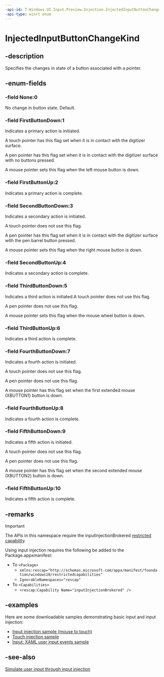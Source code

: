 ```yaml
---
-api-id: T:Windows.UI.Input.Preview.Injection.InjectedInputButtonChangeKind
-api-type: winrt enum
---
```


<!-- Enumeration syntax
public enum Windows.UI.Input.Preview.Injection.InjectedInputButtonChangeKind : int
-->

# InjectedInputButtonChangeKind

## -description
Specifies the changes in state of a button associated with a pointer.

## -enum-fields
### -field None:0
No change in button state. Default.

### -field FirstButtonDown:1
Indicates a primary action is initiated.

A touch pointer has this flag set when it is in contact with the digitizer surface.

A pen pointer has this flag set when it is in contact with the digitizer surface with no buttons pressed.

A mouse pointer sets this flag when the left mouse button is down.

### -field FirstButtonUp:2
Indicates a primary action is complete.

### -field SecondButtonDown:3
Indicates a secondary action is initiated.

A touch pointer does not use this flag.

A pen pointer has this flag set when it is in contact with the digitizer surface with the pen barrel button pressed.

A mouse pointer sets this flag when the right mouse button is down.

### -field SecondButtonUp:4
Indicates a secondary action is complete.

### -field ThirdButtonDown:5
Indicates a third action is initiated.A touch pointer does not use this flag.

A pen pointer does not use this flag.

A mouse pointer sets this flag when the mouse wheel button is down.

### -field ThirdButtonUp:6
Indicates a third action is complete.

### -field FourthButtonDown:7
Indicates a fourth action is initiated.

A touch pointer does not use this flag.

A pen pointer does not use this flag.

A mouse pointer has this flag set when the first extended mouse (XBUTTON1) button is down.

### -field FourthButtonUp:8
Indicates a fourth action is complete.

### -field FifthButtonDown:9
Indicates a fifth action is initiated.

A touch pointer does not use this flag.

A pen pointer does not use this flag.

A mouse pointer has this flag set when the second extended mouse (XBUTTON2) button is down.

### -field FifthButtonUp:10
Indicates a fifth action is complete.


## -remarks

> [!Important]
> The APIs in this namespace require the inputInjectionBrokered [restricted capability](https://docs.microsoft.com/windows/uwp/packaging/app-capability-declarations#special-and-restricted-capabilities).

Using input injection requires the following be added to the Package.appxmanifest:

- To `<Package>`
    - `xmlns:rescap="http://schemas.microsoft.com/appx/manifest/foundation/windows10/restrictedcapabilities"`
    - `IgnorableNamespaces="rescap"`
- To `<Capabilities>`
    - `<rescap:Capability Name="inputInjectionBrokered" />`

## -examples

Here are some downloadable samples demonstrating basic input and input injection:

- [Input injection sample (mouse to touch)](https://github.com/MicrosoftDocs/windows-topic-specific-samples/archive/uwp-input-injection-mouse-to-touch.zip)
- [Touch injection sample](https://github.com/microsoftarchive/msdn-code-gallery-microsoft/tree/411c271e537727d737a53fa2cbe99eaecac00cc0/Official%20Windows%20Platform%20Sample/Input%20Touch%20injection%20sample)
- [Input: XAML user input events sample](https://github.com/microsoftarchive/msdn-code-gallery-microsoft/tree/411c271e537727d737a53fa2cbe99eaecac00cc0/Official%20Windows%20Platform%20Sample/Input%20XAML%20user%20input%20events%20sample)

## -see-also

[Simulate user input through input injection](https://docs.microsoft.com/windows/uwp/design/input/input-injection)
